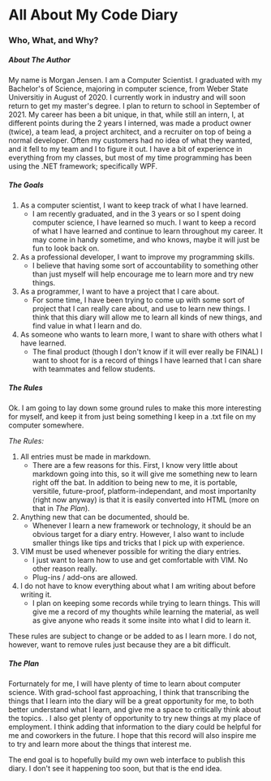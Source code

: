 # All About My Code Diary
### Who, What, and Why?


##### **About The Author**

My name is Morgan Jensen. I am a Computer Scientist. I graduated with my Bachelor's of Science, majoring in computer science, from Weber State Universitiy in August of 2020. I currently work in industry and will soon return to get my master's degree. I plan to return to school in September of 2021. My career has been a bit unique, in that, while still an intern, I, at different points during the 2 years I interned, was made a product owner (twice), a team lead, a project architect, and a recruiter on top of being a normal developer. Often my customers had no idea of what they wanted, and it fell to my team and I to figure it out. I have a bit of experience in everything from my classes, but most of my time programming has been using the .NET framework; specifically WPF.

##### **The Goals**

1. As a computer scientist, I want to keep track of what I have learned. 
	* I am recently graduated, and in the 3 years or so I spent doing computer science, I have learned so much. I want to keep a record of what I have learned and continue to learn throughout my career. It may come in handy sometime, and who knows, maybe it will just be fun to look back on.
2. As a professional developer, I want to improve my programming skills. 
	* I believe that having some sort of accountability to something other than just myself will help encourage me to learn more and try new things.
3. As a programmer, I want to have a project that I care about. 
	* For some time, I have been trying to come up with some sort of project that I can really care about, and use to learn new things. I think that this diary will allow me to learn all kinds of new things, and find value in what I learn and do.
4. As someone who wants to learn more, I want to share with others what I have learned.
	* The final product (though I don't know if it will ever really be FINAL) I want to shoot for is a record of things I have learned that I can share with teammates and fellow students.

##### **The Rules**

Ok. I am going to lay down some ground rules to make this more interesting for myself, and keep it from just being something I keep in a .txt file on my computer somewhere.

_The Rules:_
1. All entries must be made in markdown.
	* There are a few reasons for this. First, I know very little about markdown going into this, so it will give me something new to learn right off the bat. In addition to being new to me, it is portable, versitile, future-proof, platform-independant, and most importanlty (right now anyway) is that it is easily converted into HTML (more on that in _The Plan_). 
2. Anything new that can be documented, should be. 
	* Whenever I learn a new framework or technology, it should be an obvious target for a diary entry. However, I also want to include smaller things like tips and tricks that I pick up with experience.
3. VIM must be used whenever possible for writing the diary entries.
	* I just want to learn how to use and get comfortable with VIM. No other reason really.
	* Plug-ins / add-ons are allowed. 
4. I do not have to know everything about what I am writing about before writing it.
	* I plan on keeping some records while trying to learn things. This will give me a record of my thoughts while learning the material, as well as give anyone who reads it some insite into what I did to learn it.

These rules are subject to change or be added to as I learn more. I do not, however, want to remove rules just because they are a bit difficult.

##### **The Plan**

Forturnately for me, I will have plenty of time to learn about computer science. With grad-school fast approaching, I think that transcribing the things that I learn into the diary will be a great opportunity for me, to both better understand what I learn, and give me a space to critically think about the topics. . I also get plenty of opportunity to try new things at my place of employment. I think adding that information to the diary could be helpful for me and coworkers in the future. I hope that this record will also inspire me to try and learn more about the things that interest me.

The end goal is to hopefully build my own web interface to publish this diary. I don't see it happening too soon, but that is the end idea.
